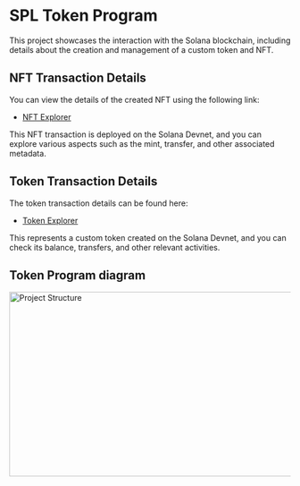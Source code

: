 # SPL Token Program

This project showcases the interaction with the Solana blockchain, including details about the creation and management of a custom token and NFT.

## NFT Transaction Details

You can view the details of the created NFT using the following link:

- [NFT Explorer](https://explorer.solana.com/address/HV2DhLD6NZvicZDWMQQTr1WdBHi82rUafQYLNHfPBVVZ?cluster=devnet)

This NFT transaction is deployed on the Solana Devnet, and you can explore various aspects such as the mint, transfer, and other associated metadata.

## Token Transaction Details

The token transaction details can be found here:

- [Token Explorer](https://explorer.solana.com/address/GPwcteaPMn4Pus2BtTJ7Drt8XU8xT29GjvKhcnNRQpHX?cluster=devnet)

This represents a custom token created on the Solana Devnet, and you can check its balance, transfers, and other relevant activities.

## Token Program diagram

<img src="Screenshot 2025-01-21 at 5.19.30 PM.png" alt="Project Structure" width="1200" height="330"/>
